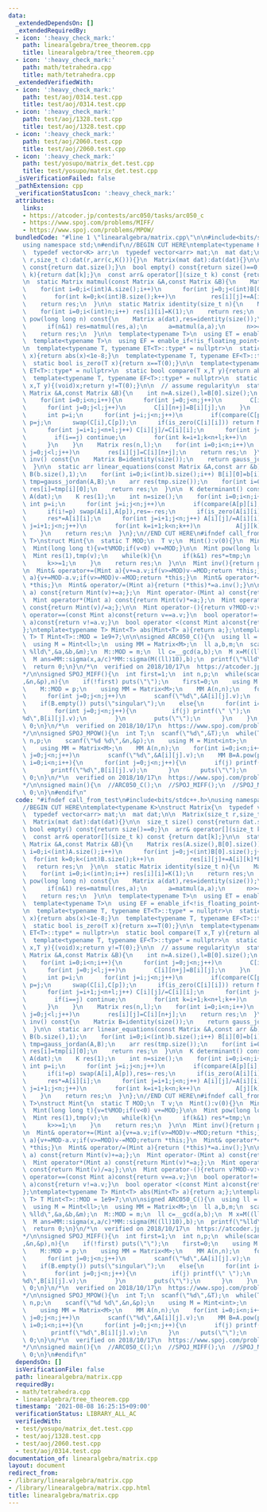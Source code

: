 ```yaml
---
data:
  _extendedDependsOn: []
  _extendedRequiredBy:
  - icon: ':heavy_check_mark:'
    path: linearalgebra/tree_theorem.cpp
    title: linearalgebra/tree_theorem.cpp
  - icon: ':heavy_check_mark:'
    path: math/tetrahedra.cpp
    title: math/tetrahedra.cpp
  _extendedVerifiedWith:
  - icon: ':heavy_check_mark:'
    path: test/aoj/0314.test.cpp
    title: test/aoj/0314.test.cpp
  - icon: ':heavy_check_mark:'
    path: test/aoj/1328.test.cpp
    title: test/aoj/1328.test.cpp
  - icon: ':heavy_check_mark:'
    path: test/aoj/2060.test.cpp
    title: test/aoj/2060.test.cpp
  - icon: ':heavy_check_mark:'
    path: test/yosupo/matrix_det.test.cpp
    title: test/yosupo/matrix_det.test.cpp
  _isVerificationFailed: false
  _pathExtension: cpp
  _verificationStatusIcon: ':heavy_check_mark:'
  attributes:
    links:
    - https://atcoder.jp/contests/arc050/tasks/arc050_c
    - https://www.spoj.com/problems/MIFF/
    - https://www.spoj.com/problems/MPOW/
  bundledCode: "#line 1 \"linearalgebra/matrix.cpp\"\n\n#include<bits/stdc++.h>\n\
    using namespace std;\n#endif\n//BEGIN CUT HERE\ntemplate<typename K>\nstruct Matrix{\n\
    \  typedef vector<K> arr;\n  typedef vector<arr> mat;\n  mat dat;\n\n  Matrix(size_t\
    \ r,size_t c):dat(r,arr(c,K())){}\n  Matrix(mat dat):dat(dat){}\n\n  size_t size()\
    \ const{return dat.size();}\n  bool empty() const{return size()==0;}\n  arr& operator[](size_t\
    \ k){return dat[k];}\n  const arr& operator[](size_t k) const {return dat[k];}\n\
    \n  static Matrix matmul(const Matrix &A,const Matrix &B){\n    Matrix res(A.size(),B[0].size());\n\
    \    for(int i=0;i<(int)A.size();i++)\n      for(int j=0;j<(int)B[0].size();j++)\n\
    \        for(int k=0;k<(int)B.size();k++)\n          res[i][j]+=A[i][k]*B[k][j];\n\
    \    return res;\n  }\n\n  static Matrix identity(size_t n){\n    Matrix res(n,n);\n\
    \    for(int i=0;i<(int)n;i++) res[i][i]=K(1);\n    return res;\n  }\n\n  Matrix\
    \ pow(long long n) const{\n    Matrix a(dat),res=identity(size());\n    while(n){\n\
    \      if(n&1) res=matmul(res,a);\n      a=matmul(a,a);\n      n>>=1;\n    }\n\
    \    return res;\n  }\n\n  template<typename T>\n  using ET = enable_if<is_floating_point<T>::value>;\n\
    \  template<typename T>\n  using EF = enable_if<!is_floating_point<T>::value>;\n\
    \n  template<typename T, typename ET<T>::type* = nullptr>\n  static bool is_zero(T\
    \ x){return abs(x)<1e-8;}\n  template<typename T, typename EF<T>::type* = nullptr>\n\
    \  static bool is_zero(T x){return x==T(0);}\n\n  template<typename T, typename\
    \ ET<T>::type* = nullptr>\n  static bool compare(T x,T y){return abs(x)<abs(y);}\n\
    \  template<typename T, typename EF<T>::type* = nullptr>\n  static bool compare(T\
    \ x,T y){(void)x;return y!=T(0);}\n\n  // assume regularity\n  static Matrix gauss_jordan(const\
    \ Matrix &A,const Matrix &B){\n    int n=A.size(),l=B[0].size();\n    Matrix C(n,n+l);\n\
    \    for(int i=0;i<n;i++){\n      for(int j=0;j<n;j++)\n        C[i][j]=A[i][j];\n\
    \      for(int j=0;j<l;j++)\n        C[i][n+j]=B[i][j];\n    }\n    for(int i=0;i<n;i++){\n\
    \      int p=i;\n      for(int j=i;j<n;j++)\n        if(compare(C[p][i],C[j][i]))\
    \ p=j;\n      swap(C[i],C[p]);\n      if(is_zero(C[i][i])) return Matrix(0,0);\n\
    \      for(int j=i+1;j<n+l;j++) C[i][j]/=C[i][i];\n      for(int j=0;j<n;j++){\n\
    \        if(i==j) continue;\n        for(int k=i+1;k<n+l;k++)\n          C[j][k]-=C[j][i]*C[i][k];\n\
    \      }\n    }\n    Matrix res(n,l);\n    for(int i=0;i<n;i++)\n      for(int\
    \ j=0;j<l;j++)\n        res[i][j]=C[i][n+j];\n    return res;\n  }\n\n  Matrix\
    \ inv() const{\n    Matrix B=identity(size());\n    return gauss_jordan(*this,B);\n\
    \  }\n\n  static arr linear_equations(const Matrix &A,const arr &b){\n    Matrix\
    \ B(b.size(),1);\n    for(int i=0;i<(int)b.size();i++) B[i][0]=b[i];\n    Matrix\
    \ tmp=gauss_jordan(A,B);\n    arr res(tmp.size());\n    for(int i=0;i<(int)tmp.size();i++)\
    \ res[i]=tmp[i][0];\n    return res;\n  }\n\n  K determinant() const{\n    Matrix\
    \ A(dat);\n    K res(1);\n    int n=size();\n    for(int i=0;i<n;i++){\n     \
    \ int p=i;\n      for(int j=i;j<n;j++)\n        if(compare(A[p][i],A[j][i])) p=j;\n\
    \      if(i!=p) swap(A[i],A[p]),res=-res;\n      if(is_zero(A[i][i])) return K(0);\n\
    \      res*=A[i][i];\n      for(int j=i+1;j<n;j++) A[i][j]/=A[i][i];\n      for(int\
    \ j=i+1;j<n;j++)\n        for(int k=i+1;k<n;k++)\n          A[j][k]-=A[j][i]*A[i][k];\n\
    \    }\n    return res;\n  }\n};\n//END CUT HERE\n#ifndef call_from_test\ntemplate<typename\
    \ T>\nstruct Mint{\n  static T MOD;\n  T v;\n  Mint():v(0){}\n  Mint(signed v):v(v){}\n\
    \  Mint(long long t){v=t%MOD;if(v<0) v+=MOD;}\n\n  Mint pow(long long k){\n  \
    \  Mint res(1),tmp(v);\n    while(k){\n      if(k&1) res*=tmp;\n      tmp*=tmp;\n\
    \      k>>=1;\n    }\n    return res;\n  }\n\n  Mint inv(){return pow(MOD-2);}\n\
    \n  Mint& operator+=(Mint a){v+=a.v;if(v>=MOD)v-=MOD;return *this;}\n  Mint& operator-=(Mint\
    \ a){v+=MOD-a.v;if(v>=MOD)v-=MOD;return *this;}\n  Mint& operator*=(Mint a){v=1LL*v*a.v%MOD;return\
    \ *this;}\n  Mint& operator/=(Mint a){return (*this)*=a.inv();}\n\n  Mint operator+(Mint\
    \ a) const{return Mint(v)+=a;};\n  Mint operator-(Mint a) const{return Mint(v)-=a;};\n\
    \  Mint operator*(Mint a) const{return Mint(v)*=a;};\n  Mint operator/(Mint a)\
    \ const{return Mint(v)/=a;};\n\n  Mint operator-(){return v?MOD-v:v;}\n\n  bool\
    \ operator==(const Mint a)const{return v==a.v;}\n  bool operator!=(const Mint\
    \ a)const{return v!=a.v;}\n  bool operator <(const Mint a)const{return v <a.v;};\n\
    };\ntemplate<typename T> Mint<T> abs(Mint<T> a){return a;};\ntemplate<typename\
    \ T> T Mint<T>::MOD = 1e9+7;\n\n\nsigned ARC050_C(){\n  using ll = long long;\n\
    \  using M = Mint<ll>;\n  using MM = Matrix<M>;\n  ll a,b,m;\n  scanf(\"%lld %lld\
    \ %lld\",&a,&b,&m);\n  M::MOD = m;\n  ll c=__gcd(a,b);\n  M x=M((ll)10).pow(c);\n\
    \  M ans=MM::sigma(x,a/c)*MM::sigma(M((ll)10),b);\n  printf(\"%lld\\n\",ans.v);\n\
    \  return 0;\n}\n/*\n  verified on 2018/10/17\n  https://atcoder.jp/contests/arc050/tasks/arc050_c\n\
    */\n\nsigned SPOJ_MIFF(){\n  int first=1;\n  int n,p;\n  while(scanf(\"%d %d\"\
    ,&n,&p),n){\n    if(!first) puts(\"\");\n    first=0;\n    using M = Mint<int>;\n\
    \    M::MOD = p;\n    using MM = Matrix<M>;\n    MM A(n,n);\n    for(int i=0;i<n;i++)\n\
    \      for(int j=0;j<n;j++)\n        scanf(\"%d\",&A[i][j].v);\n    MM B=A.inv();\n\
    \    if(B.empty()) puts(\"singular\");\n    else{\n      for(int i=0;i<n;i++){\n\
    \        for(int j=0;j<n;j++){\n          if(j) printf(\" \");\n          printf(\"\
    %d\",B[i][j].v);\n        }\n        puts(\"\");\n      }\n    }\n  }\n  return\
    \ 0;\n}\n/*\n  verified on 2018/10/17\n  https://www.spoj.com/problems/MIFF/\n\
    */\n\nsigned SPOJ_MPOW(){\n  int T;\n  scanf(\"%d\",&T);\n  while(T--){\n    int\
    \ n,p;\n    scanf(\"%d %d\",&n,&p);\n    using M = Mint<int>;\n    M::MOD = 1e9+7;\n\
    \    using MM = Matrix<M>;\n    MM A(n,n);\n    for(int i=0;i<n;i++)\n      for(int\
    \ j=0;j<n;j++)\n        scanf(\"%d\",&A[i][j].v);\n    MM B=A.pow(p);\n    for(int\
    \ i=0;i<n;i++){\n      for(int j=0;j<n;j++){\n        if(j) printf(\" \");\n \
    \       printf(\"%d\",B[i][j].v);\n      }\n      puts(\"\");\n    }\n  }\n  return\
    \ 0;\n}\n/*\n  verified on 2018/10/17\n  https://www.spoj.com/problems/MPOW/\n\
    */\n\nsigned main(){\n  //ARC050_C();\n  //SPOJ_MIFF();\n  //SPOJ_MPOW();\n  return\
    \ 0;\n}\n#endif\n"
  code: "#ifndef call_from_test\n#include<bits/stdc++.h>\nusing namespace std;\n#endif\n\
    //BEGIN CUT HERE\ntemplate<typename K>\nstruct Matrix{\n  typedef vector<K> arr;\n\
    \  typedef vector<arr> mat;\n  mat dat;\n\n  Matrix(size_t r,size_t c):dat(r,arr(c,K())){}\n\
    \  Matrix(mat dat):dat(dat){}\n\n  size_t size() const{return dat.size();}\n \
    \ bool empty() const{return size()==0;}\n  arr& operator[](size_t k){return dat[k];}\n\
    \  const arr& operator[](size_t k) const {return dat[k];}\n\n  static Matrix matmul(const\
    \ Matrix &A,const Matrix &B){\n    Matrix res(A.size(),B[0].size());\n    for(int\
    \ i=0;i<(int)A.size();i++)\n      for(int j=0;j<(int)B[0].size();j++)\n      \
    \  for(int k=0;k<(int)B.size();k++)\n          res[i][j]+=A[i][k]*B[k][j];\n \
    \   return res;\n  }\n\n  static Matrix identity(size_t n){\n    Matrix res(n,n);\n\
    \    for(int i=0;i<(int)n;i++) res[i][i]=K(1);\n    return res;\n  }\n\n  Matrix\
    \ pow(long long n) const{\n    Matrix a(dat),res=identity(size());\n    while(n){\n\
    \      if(n&1) res=matmul(res,a);\n      a=matmul(a,a);\n      n>>=1;\n    }\n\
    \    return res;\n  }\n\n  template<typename T>\n  using ET = enable_if<is_floating_point<T>::value>;\n\
    \  template<typename T>\n  using EF = enable_if<!is_floating_point<T>::value>;\n\
    \n  template<typename T, typename ET<T>::type* = nullptr>\n  static bool is_zero(T\
    \ x){return abs(x)<1e-8;}\n  template<typename T, typename EF<T>::type* = nullptr>\n\
    \  static bool is_zero(T x){return x==T(0);}\n\n  template<typename T, typename\
    \ ET<T>::type* = nullptr>\n  static bool compare(T x,T y){return abs(x)<abs(y);}\n\
    \  template<typename T, typename EF<T>::type* = nullptr>\n  static bool compare(T\
    \ x,T y){(void)x;return y!=T(0);}\n\n  // assume regularity\n  static Matrix gauss_jordan(const\
    \ Matrix &A,const Matrix &B){\n    int n=A.size(),l=B[0].size();\n    Matrix C(n,n+l);\n\
    \    for(int i=0;i<n;i++){\n      for(int j=0;j<n;j++)\n        C[i][j]=A[i][j];\n\
    \      for(int j=0;j<l;j++)\n        C[i][n+j]=B[i][j];\n    }\n    for(int i=0;i<n;i++){\n\
    \      int p=i;\n      for(int j=i;j<n;j++)\n        if(compare(C[p][i],C[j][i]))\
    \ p=j;\n      swap(C[i],C[p]);\n      if(is_zero(C[i][i])) return Matrix(0,0);\n\
    \      for(int j=i+1;j<n+l;j++) C[i][j]/=C[i][i];\n      for(int j=0;j<n;j++){\n\
    \        if(i==j) continue;\n        for(int k=i+1;k<n+l;k++)\n          C[j][k]-=C[j][i]*C[i][k];\n\
    \      }\n    }\n    Matrix res(n,l);\n    for(int i=0;i<n;i++)\n      for(int\
    \ j=0;j<l;j++)\n        res[i][j]=C[i][n+j];\n    return res;\n  }\n\n  Matrix\
    \ inv() const{\n    Matrix B=identity(size());\n    return gauss_jordan(*this,B);\n\
    \  }\n\n  static arr linear_equations(const Matrix &A,const arr &b){\n    Matrix\
    \ B(b.size(),1);\n    for(int i=0;i<(int)b.size();i++) B[i][0]=b[i];\n    Matrix\
    \ tmp=gauss_jordan(A,B);\n    arr res(tmp.size());\n    for(int i=0;i<(int)tmp.size();i++)\
    \ res[i]=tmp[i][0];\n    return res;\n  }\n\n  K determinant() const{\n    Matrix\
    \ A(dat);\n    K res(1);\n    int n=size();\n    for(int i=0;i<n;i++){\n     \
    \ int p=i;\n      for(int j=i;j<n;j++)\n        if(compare(A[p][i],A[j][i])) p=j;\n\
    \      if(i!=p) swap(A[i],A[p]),res=-res;\n      if(is_zero(A[i][i])) return K(0);\n\
    \      res*=A[i][i];\n      for(int j=i+1;j<n;j++) A[i][j]/=A[i][i];\n      for(int\
    \ j=i+1;j<n;j++)\n        for(int k=i+1;k<n;k++)\n          A[j][k]-=A[j][i]*A[i][k];\n\
    \    }\n    return res;\n  }\n};\n//END CUT HERE\n#ifndef call_from_test\ntemplate<typename\
    \ T>\nstruct Mint{\n  static T MOD;\n  T v;\n  Mint():v(0){}\n  Mint(signed v):v(v){}\n\
    \  Mint(long long t){v=t%MOD;if(v<0) v+=MOD;}\n\n  Mint pow(long long k){\n  \
    \  Mint res(1),tmp(v);\n    while(k){\n      if(k&1) res*=tmp;\n      tmp*=tmp;\n\
    \      k>>=1;\n    }\n    return res;\n  }\n\n  Mint inv(){return pow(MOD-2);}\n\
    \n  Mint& operator+=(Mint a){v+=a.v;if(v>=MOD)v-=MOD;return *this;}\n  Mint& operator-=(Mint\
    \ a){v+=MOD-a.v;if(v>=MOD)v-=MOD;return *this;}\n  Mint& operator*=(Mint a){v=1LL*v*a.v%MOD;return\
    \ *this;}\n  Mint& operator/=(Mint a){return (*this)*=a.inv();}\n\n  Mint operator+(Mint\
    \ a) const{return Mint(v)+=a;};\n  Mint operator-(Mint a) const{return Mint(v)-=a;};\n\
    \  Mint operator*(Mint a) const{return Mint(v)*=a;};\n  Mint operator/(Mint a)\
    \ const{return Mint(v)/=a;};\n\n  Mint operator-(){return v?MOD-v:v;}\n\n  bool\
    \ operator==(const Mint a)const{return v==a.v;}\n  bool operator!=(const Mint\
    \ a)const{return v!=a.v;}\n  bool operator <(const Mint a)const{return v <a.v;};\n\
    };\ntemplate<typename T> Mint<T> abs(Mint<T> a){return a;};\ntemplate<typename\
    \ T> T Mint<T>::MOD = 1e9+7;\n\n\nsigned ARC050_C(){\n  using ll = long long;\n\
    \  using M = Mint<ll>;\n  using MM = Matrix<M>;\n  ll a,b,m;\n  scanf(\"%lld %lld\
    \ %lld\",&a,&b,&m);\n  M::MOD = m;\n  ll c=__gcd(a,b);\n  M x=M((ll)10).pow(c);\n\
    \  M ans=MM::sigma(x,a/c)*MM::sigma(M((ll)10),b);\n  printf(\"%lld\\n\",ans.v);\n\
    \  return 0;\n}\n/*\n  verified on 2018/10/17\n  https://atcoder.jp/contests/arc050/tasks/arc050_c\n\
    */\n\nsigned SPOJ_MIFF(){\n  int first=1;\n  int n,p;\n  while(scanf(\"%d %d\"\
    ,&n,&p),n){\n    if(!first) puts(\"\");\n    first=0;\n    using M = Mint<int>;\n\
    \    M::MOD = p;\n    using MM = Matrix<M>;\n    MM A(n,n);\n    for(int i=0;i<n;i++)\n\
    \      for(int j=0;j<n;j++)\n        scanf(\"%d\",&A[i][j].v);\n    MM B=A.inv();\n\
    \    if(B.empty()) puts(\"singular\");\n    else{\n      for(int i=0;i<n;i++){\n\
    \        for(int j=0;j<n;j++){\n          if(j) printf(\" \");\n          printf(\"\
    %d\",B[i][j].v);\n        }\n        puts(\"\");\n      }\n    }\n  }\n  return\
    \ 0;\n}\n/*\n  verified on 2018/10/17\n  https://www.spoj.com/problems/MIFF/\n\
    */\n\nsigned SPOJ_MPOW(){\n  int T;\n  scanf(\"%d\",&T);\n  while(T--){\n    int\
    \ n,p;\n    scanf(\"%d %d\",&n,&p);\n    using M = Mint<int>;\n    M::MOD = 1e9+7;\n\
    \    using MM = Matrix<M>;\n    MM A(n,n);\n    for(int i=0;i<n;i++)\n      for(int\
    \ j=0;j<n;j++)\n        scanf(\"%d\",&A[i][j].v);\n    MM B=A.pow(p);\n    for(int\
    \ i=0;i<n;i++){\n      for(int j=0;j<n;j++){\n        if(j) printf(\" \");\n \
    \       printf(\"%d\",B[i][j].v);\n      }\n      puts(\"\");\n    }\n  }\n  return\
    \ 0;\n}\n/*\n  verified on 2018/10/17\n  https://www.spoj.com/problems/MPOW/\n\
    */\n\nsigned main(){\n  //ARC050_C();\n  //SPOJ_MIFF();\n  //SPOJ_MPOW();\n  return\
    \ 0;\n}\n#endif\n"
  dependsOn: []
  isVerificationFile: false
  path: linearalgebra/matrix.cpp
  requiredBy:
  - math/tetrahedra.cpp
  - linearalgebra/tree_theorem.cpp
  timestamp: '2021-08-08 16:25:15+09:00'
  verificationStatus: LIBRARY_ALL_AC
  verifiedWith:
  - test/yosupo/matrix_det.test.cpp
  - test/aoj/1328.test.cpp
  - test/aoj/2060.test.cpp
  - test/aoj/0314.test.cpp
documentation_of: linearalgebra/matrix.cpp
layout: document
redirect_from:
- /library/linearalgebra/matrix.cpp
- /library/linearalgebra/matrix.cpp.html
title: linearalgebra/matrix.cpp
---
```

